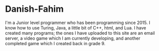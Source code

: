 # Danish-Fahim
I'm a Junior level programmer who has been programming since 2015. I know how to use Turing, Java, a little bit of C++, html, and Lua. I have created many programs; the ones I have uploaded to this site are an email server, a video game which I am currently developing, and another completed game which I created back in grade 9.
